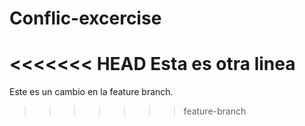 # Conflic-excercise
<<<<<<< HEAD
Esta es otra linea
=======
Este es un cambio en la feature branch.
>>>>>>> feature-branch
